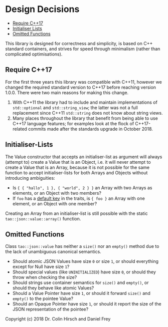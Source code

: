 # Design Decisions

* [Require C++17](#require-c17)
* [Initialiser Lists](#initialiser-lists)
* [Omitted Functions](#omitted-functions)

This library is designed for correctness and simplicity, is based on C++ standard containers, and strives for speed through minimalism (rather than complicated optimisations).

## Require C++17

For the first three years this library was compatible with C++11, however we changed the required standard version to C++17 before reaching version 1.0.0.
There were two main reasons for making this change.

1. With C++11 the library had to include and maintain implementations of `std::optional` and `std::string_view`; the latter was not a full replacement since C++11 `std::string` does not know about string views.
2. Many places throughout the library that benefit from being able to use C++17 language features; for examples look at the flock of C++17-related commits made after the standards upgrade in October 2018.

## Initialiser-Lists

The Value constructor that accepts an initialiser-list as argument will always (attempt to) create a Value that is an Object, i.e. it will never attempt to create a Value that is an Array, because it is not possible for the same function to accept initialiser-lists for both Arrays and Objects without introducing ambiguities:

* Is `{ { "hallo", 1 }, { "world", 2 } }` an Array with two Arrays as elements, or an Object with two members?
* If `foo` has a [default key](Type-Traits.md#default-key-for-objects) in the traits, is `{ foo }` an Array with one element, or an Object with one member?

Creating an Array from an initialiser-list is still possible with the static `tao::json::value::array()` function.

## Omitted Functions

Class `tao::json::value` has neither a `size()` nor an `empty()` method due to the lack of unambiguous canonical semantics.

* Should atomic JSON Values have size `0` or size `1`, or should everything except for Null have size `1`?
* Should special values (like `UNINITIALIZED`) have size `0`, or should they throw when checking the size?
* Should strings use container semantics for `size()` and `empty()`, or should they behave like atomic Values?
* Should a Value Pointer have size `1`, or should it forward `size()` and `empty()` to the pointee Value?
* Should an Opaque Pointer have size `1`, or should it report the size of the JSON representation of the pointee?

Copyright (c) 2018 Dr. Colin Hirsch and Daniel Frey
